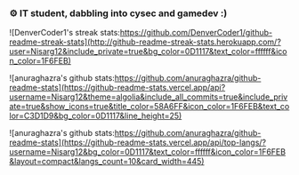 ### ⚙ IT student, dabbling into cysec and gamedev :)

![DenverCoder1's streak stats:https://github.com/DenverCoder1/github-readme-streak-stats](http://github-readme-streak-stats.herokuapp.com/?user=Nisarg12&include_private=true&bg_color=0D1117&text_color=ffffff&icon_color=1F6FEB)

![anuraghazra's github stats:https://github.com/anuraghazra/github-readme-stats](https://github-readme-stats.vercel.app/api?username=Nisarg12&theme=algolia&include_all_commits=true&include_private=true&show_icons=true&title_color=58A6FF&icon_color=1F6FEB&text_color=C3D1D9&bg_color=0D1117&line_height=25)

![anuraghazra's github stats:https://github.com/anuraghazra/github-readme-stats](https://github-readme-stats.vercel.app/api/top-langs/?username=Nisarg12&bg_color=0D1117&text_color=ffffff&icon_color=1F6FEB&layout=compact&langs_count=10&card_width=445)

<!--Hello, Friend. 👀-->
